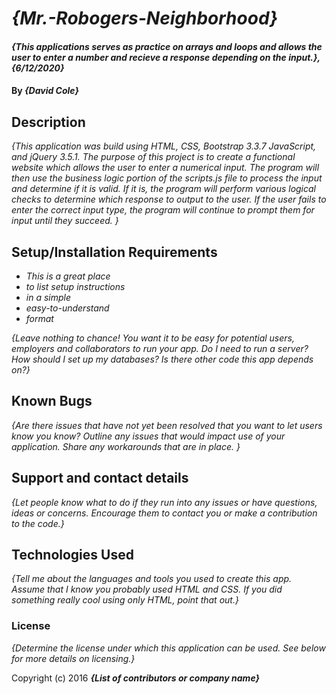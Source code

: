 # _{Mr.-Robogers-Neighborhood}_

#### _{This applications serves as practice on arrays and loops and allows the user to enter a number and recieve a response depending on the input.}, {6/12/2020}_

#### By _**{David Cole}**_

## Description

_{This application was build using HTML, CSS, Bootstrap 3.3.7 JavaScript, and jQuery 3.5.1. The purpose of this project is to create a functional website which allows the user to enter a numerical input. The program will then use the business logic portion of the scripts.js file to process the input and determine if it is valid. If it is, the program will perform various logical checks to determine which response to output to the user. If the user fails to enter the correct input type, the program will continue to prompt them for input until they succeed. }_

## Setup/Installation Requirements

* _This is a great place_
* _to list setup instructions_
* _in a simple_
* _easy-to-understand_
* _format_

_{Leave nothing to chance! You want it to be easy for potential users, employers and collaborators to run your app. Do I need to run a server? How should I set up my databases? Is there other code this app depends on?}_

## Known Bugs

_{Are there issues that have not yet been resolved that you want to let users know you know?  Outline any issues that would impact use of your application.  Share any workarounds that are in place. }_

## Support and contact details

_{Let people know what to do if they run into any issues or have questions, ideas or concerns.  Encourage them to contact you or make a contribution to the code.}_

## Technologies Used

_{Tell me about the languages and tools you used to create this app. Assume that I know you probably used HTML and CSS. If you did something really cool using only HTML, point that out.}_

### License

*{Determine the license under which this application can be used.  See below for more details on licensing.}*

Copyright (c) 2016 **_{List of contributors or company name}_**